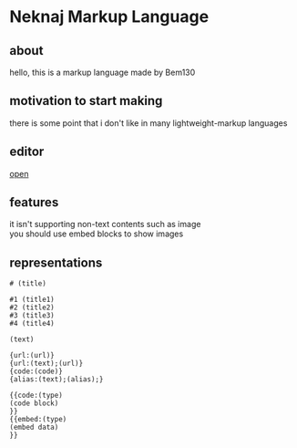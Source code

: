 # Neknaj Markup Language
## about
hello, this is a markup language made by Bem130  
## motivation to start making
there is some point that i don't like in many lightweight-markup languages  
## editor
[open](https://bem130.github.io/markup/editor)
## features
it isn't supporting non-text contents such as image  
you should use embed blocks to show images  
## representations
````nm
# (title)

#1 (title1)
#2 (title2)
#3 (title3)
#4 (title4)

(text)

{url:(url)}
{url:(text);(url)}
{code:(code)}
{alias:(text);(alias);}

{{code:(type)
(code block)
}}
{{embed:(type)
(embed data)
}}
````